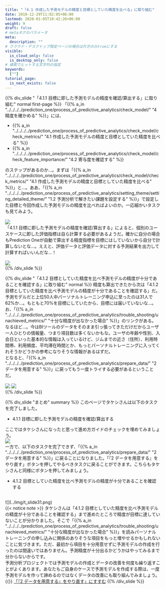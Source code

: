 ```yaml
---
title: "「4.1 作成した予測モデルの精度と目標としていた精度を比べる」に取り組む"
date: 2018-12-29T11:02:05+06:00
lastmod: 2020-01-05T10:42:26+06:00
weight: 9
draft: false
# metaタグのパラメータ
meta:
  description: ""
# クラウド・デスクトップ限定ページの場合は片方のみtrueにする
visible:
  is_cloud_only: false
  is_desktop_only: false
# 検索でヒットする文字列の指定
keywords:
  [""]
tutorial_page:
  is_next_exists: false
---
```


{{% div_slide "「4.1.1 目標に即した予測モデルの精度を確認/算出する」に取り組む" normal first-page %}}
「{{% a_in "../../../../prediction_one/process_of_predictive_analytics/check_model/" "4 精度を確かめる" %}}」には、<br/>

- {{% a_in "../../../../prediction_one/process_of_predictive_analytics/check_model/check_metrics/" "4.1 作成した予測モデルの精度と目標としていた精度を比べる" %}}
- {{% a_in "../../../../prediction_one/process_of_predictive_analytics/check_model/check_feature_importance/" "4.2 寄与度を確認する" %}}

のステップがあるのか…。まずは「{{% a_in "../../../../prediction_one/process_of_predictive_analytics/check_model/check_metrics/" "4.1 作成した予測モデルの精度と目標としていた精度を比べる" %}}」と…。ああ、「{{% a_in "../../../../prediction_one/process_of_predictive_analytics/setting_theme/setting_detailed_theme/" "1.2 予測分析で解きたい課題を設定する" %}}」で設定した目標と今回作成した予測モデルの精度を比べればよいのか。一応細かいタスクも見てみよう。<br/>
 <br/>
![](../img/t_slide26.png)
 <br/>
「4.1.1 目標に即した予測モデルの精度を確認/算出する」によると、個別のユースケースに即した評価指標は自ら計算する必要があるようだ。確かに自分の場合もPrediction Oneが自動で算出する精度指標を目標にはしていないから自分で計算しないとな…。ええと、評価データと評価データに対する予測結果を出力して計算すればいいんだな…！<br/>
 <br/>
![](../img/t_slide27.png)
 <br/>
{{% /div_slide %}}

{{% div_slide "「4.1.2 目標としていた精度を比べ予測モデルの精度が十分であることを確認する」に取り組む" normal %}}
精度も算出できたから次は「4.1.2 目標としていた精度を比べ予測モデルの精度が十分であることを確認する」だ。予測モデルだと上位50人中パーソナルトレーニング申込に至ったのは31人で62%か…。もともと70%を目標にしていたから、目標には届いていないな…。<br/>
お、「{{% a_in "../../../../prediction_one/process_of_predictive_analytics/trouble_shooting/unachieved_metrics/" "十分な精度が出なかった場合" %}}」のリンクがある。なるほど…。今はBIツールのデータをそのまま引っ張ってきただけだからユーザ一人ひとりの情報量、つまり項目数は多くないかもな。ユーザの年齢や性別、入会日といった基本的な情報は入っているけど、ジムまでの近さ（住所）、利用時間帯、利用頻度、平均滞在時間とか、もっとパーソナルトレーニングに入ってくれそうかどうかの参考になりそうな情報があるはずだ。<br/>
となると、「{{% a_in "../../../../prediction_one/process_of_predictive_analytics/prepare_data/" "2 データを用意する" %}}」に戻ってもう一度トライする必要があるということだ。<br/>
 <br/>
![](../img/t_slide28.png)
![](../img/t_slide29.png)
 <br/>
{{% /div_slide %}}

{{% div_slide "まとめ" summary %}}
このページでタケシさんは以下のタスクを完了しました。

- 4.1.1 目標に即した予測モデルの精度を確認/算出する

ここではタケシさんになったと思って進め方ガイドのチェックを埋めてみましょう。
 <br/>
![](../img/t_slide30.png)
 <br/>
一方で、以下のタスクを完了できず、「{{% a_in "../../../../prediction_one/process_of_predictive_analytics/prepare_data/" "2 データを用意する" %}}」に戻ることになりました。「『2 データを用意する』をやり直す」ボタンを押してやるべきタスクに戻ることができます。こちらもタケシさんと同様にボタンを押してみましょう。

- 4.1.2 目標としていた精度を比べ予測モデルの精度が十分であることを確認する

 <br/>
![](../img/t_slide31.png)
 <br/>
{{< notice note >}}
タケシさんは「4.1.2 目標としていた精度を比べ予測モデルの精度が十分であることを確認する」まで進めたところで精度が目標に達していないことが分かりました。そこで「{{% a_in "../../../../prediction_one/process_of_predictive_analytics/trouble_shooting/unachieved_metrics/" "十分な精度が出なかった場合" %}}」を読みパーソナルトレーニングの申し込みに関係のありそうな項目をもっと増やせるかもしれないことに気づきます。ただ、最初から項目を十分用意せずに予測モデルの作成を行ったのは間違いではありません。予測精度が十分出るかどうかはやってみるまで分からないからです。<br/>
予測分析プロジェクトでは予測モデルの作成とデータの改善を何度も繰り返すことがよくあります。あなたもご自身のケースで予測モデルを作成する際は、一度予測モデルを作って諦めるのではなくデータの改善にも取り組んでみましょう。
{{</ notice >}}
<link rel="stylesheet", href="../../../../../static/css/help.css">
<a href="../p10/index.html" class="nav nav-tutorial-next">「『2 データを用意する』をやり直す」にすすむ</a>
{{% /div_slide %}}
